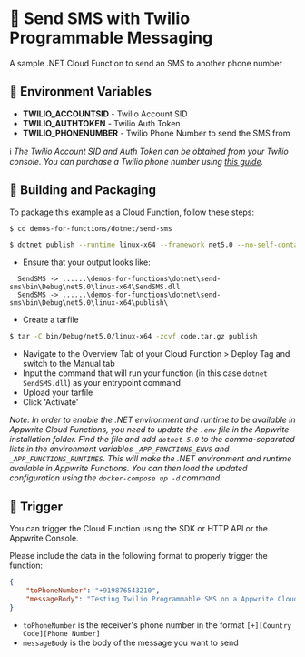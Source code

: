 # 📲 Send SMS with Twilio Programmable Messaging

A sample .NET Cloud Function to send an SMS to another phone number

## 📝 Environment Variables

* **TWILIO_ACCOUNTSID** - Twilio Account SID
* **TWILIO_AUTHTOKEN** - Twilio Auth Token
* **TWILIO_PHONENUMBER** - Twilio Phone Number to send the SMS from

ℹ️ _The Twilio Account SID and Auth Token can be obtained from your Twilio console. You can purchase a Twilio phone number using [this guide](https://support.twilio.com/hc/en-us/articles/223135247-How-to-Search-for-and-Buy-a-Twilio-Phone-Number-from-Console)._

## 🚀 Building and Packaging

To package this example as a Cloud Function, follow these steps:

```bash
$ cd demos-for-functions/dotnet/send-sms

$ dotnet publish --runtime linux-x64 --framework net5.0 --no-self-contained
```

* Ensure that your output looks like:

```
  SendSMS -> ......\demos-for-functions\dotnet\send-sms\bin\Debug\net5.0\linux-x64\SendSMS.dll
  SendSMS -> ......\demos-for-functions\dotnet\send-sms\bin\Debug\net5.0\linux-x64\publish\
```

* Create a tarfile

```bash
$ tar -C bin/Debug/net5.0/linux-x64 -zcvf code.tar.gz publish
```

* Navigate to the Overview Tab of your Cloud Function > Deploy Tag and switch to the Manual tab
* Input the command that will run your function (in this case `dotnet SendSMS.dll`) as your entrypoint command
* Upload your tarfile 
* Click 'Activate'

_Note: In order to enable the .NET environment and runtime to be available in Appwrite Cloud Functions, you need to update the `.env` file in the Appwrite installation folder. Find the file and add `dotnet-5.0` to the comma-separated lists in the environment variables `_APP_FUNCTIONS_ENVS` and `_APP_FUNCTIONS_RUNTIMES`. This will make the .NET environment and runtime available in Appwrite Functions. You can then load the updated configuration using the `docker-compose up -d` command._

## 🎯 Trigger

You can trigger the Cloud Function using the SDK or HTTP API or the Appwrite Console.

Please include the data in the following format to properly trigger the function:

```json
{
	"toPhoneNumber": "+919876543210",
	"messageBody": "Testing Twilio Programmable SMS on a Appwrite Cloud Function"
}
```

* `toPhoneNumber` is the receiver's phone number in the format `[+][Country Code][Phone Number]`
* `messageBody` is the body of the message you want to send
